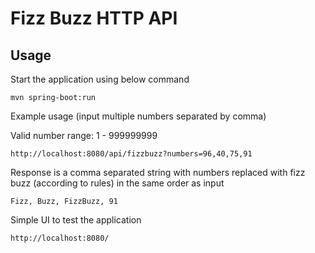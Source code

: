 # Fizz Buzz HTTP API

## Usage
Start the application using below command

```
mvn spring-boot:run
```

Example usage (input multiple numbers separated by comma)

Valid number range: 1 - 999999999

```
http://localhost:8080/api/fizzbuzz?numbers=96,40,75,91
```

Response is a comma separated string with numbers replaced with fizz buzz (according to rules) in the same order as input

```
Fizz, Buzz, FizzBuzz, 91
```

Simple UI to test the application

```
http://localhost:8080/
```
